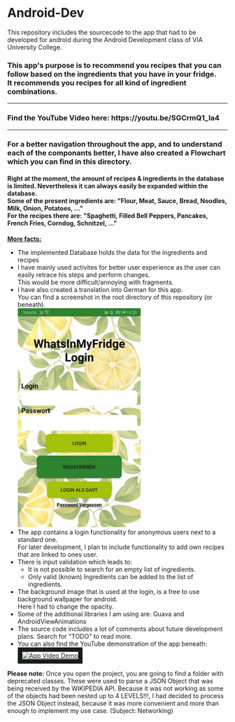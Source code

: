 # Android-Dev
This repository includes the sourcecode to the app that had to be developed for android during the Android Development class of VIA University College.

### This app's purpose is to recommend you recipes that you can follow based on the ingredients that you have in your fridge.<br>It recommends you recipes for all kind of ingredient combinations.

<hr>
<h3>Find the YouTube Video here: https://youtu.be/SGCrmQ1_Ia4</h3>
<hr>

<h3>For a better navigation throughout the app, and to understand each of the componants better, I have also created a Flowchart which you can find in this directory.</h3>




#### Right at the moment, the amount of recipes & ingredients in the database is limited. Nevertheless it can always easily be expanded within the database. <br>Some of the present ingredients are: "Flour, Meat, Sauce, Bread, Noodles, Milk, Onion, Potatoes, ..." <br>For the recipes there are: "Spaghetti, Filled Bell Peppers, Pancakes, French Fries, Corndog, Schnitzel, ..."

<u><strong>More facts:</strong></u>
<ul>
  <li>The implemented Database holds the data for the ingredients and recipes</li>
  <li>I have mainly used activites for better user experience as the user can easily retrace his steps and perform changes.<br>This would be more difficult/annoying with fragments.</li>
  <li>I have also created a translation into German for this app.<br>You can find a screenshot in the root directory of this repository (or beneath).</li>
  <img src="https://github.com/danieldenk/Android-Dev/blob/master/German_Login.jpg" alt="Login in German" height="500px"/>
  <li>The app contains a login functionality for anonymous users next to a standard one.<br>For later development, I plan to include functionality to add own recipes that are linked to ones user.</li>
  <li>There is input validation which leads to: <br> <ul>
    <li>It is not possible to search for an empty list of ingredients.</li>
    <li>Only valid (known) Ingredients can be added to the list of ingredients.</li>
  </ul></li>
  <li>The background image that is used at the login, is a free to use background wallpaper for android.<br>Here I had to change the opacity.</li>
  <li>Some of the additional libraries I am using are: Guava and AndroidViewAnimations</li>
  <li>The source code includes a lot of comments about future development plans. Search for "TODO" to read more.</li>
  <li>You can also find the YouTube demonstration of the app beneath:</li>
  <a href="http://www.youtube.com/watch?feature=player_embedded&v=SGCrmQ1_Ia4" target="_blank"><img src="http://img.youtube.com/vi/SGCrmQ1_Ia4/0.jpg" 
alt="App Video Demo" width="280" height="200" border="10" /></a>
</ul>
<strong>Please note:</strong>
Once you open the project, you are going to find a folder with deprecated classes. These were used to parse a JSON Object that was being received by the WIKIPEDIA API. Because it was not working as some of the objects had been nested up to 4 LEVELS!!!, I had decided to process the JSON Object instead, because it was more convenient and more than enough to implement my use case. (Subject: Networking)
